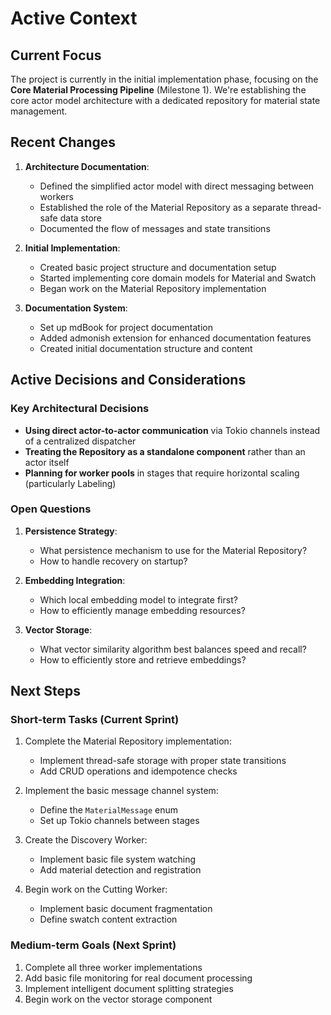 # Active Context

## Current Focus

The project is currently in the initial implementation phase, focusing on the **Core Material Processing Pipeline** (Milestone 1). We're establishing the core actor model architecture with a dedicated repository for material state management.

## Recent Changes

1. **Architecture Documentation**:

   - Defined the simplified actor model with direct messaging between workers
   - Established the role of the Material Repository as a separate thread-safe data store
   - Documented the flow of messages and state transitions

2. **Initial Implementation**:
   - Created basic project structure and documentation setup
   - Started implementing core domain models for Material and Swatch
   - Began work on the Material Repository implementation
3. **Documentation System**:
   - Set up mdBook for project documentation
   - Added admonish extension for enhanced documentation features
   - Created initial documentation structure and content

## Active Decisions and Considerations

### Key Architectural Decisions

- **Using direct actor-to-actor communication** via Tokio channels instead of a centralized dispatcher
- **Treating the Repository as a standalone component** rather than an actor itself
- **Planning for worker pools** in stages that require horizontal scaling (particularly Labeling)

### Open Questions

1. **Persistence Strategy**:
   - What persistence mechanism to use for the Material Repository?
   - How to handle recovery on startup?
2. **Embedding Integration**:

   - Which local embedding model to integrate first?
   - How to efficiently manage embedding resources?

3. **Vector Storage**:
   - What vector similarity algorithm best balances speed and recall?
   - How to efficiently store and retrieve embeddings?

## Next Steps

### Short-term Tasks (Current Sprint)

1. Complete the Material Repository implementation:
   - Implement thread-safe storage with proper state transitions
   - Add CRUD operations and idempotence checks
2. Implement the basic message channel system:
   - Define the `MaterialMessage` enum
   - Set up Tokio channels between stages
3. Create the Discovery Worker:

   - Implement basic file system watching
   - Add material detection and registration

4. Begin work on the Cutting Worker:
   - Implement basic document fragmentation
   - Define swatch content extraction

### Medium-term Goals (Next Sprint)

1. Complete all three worker implementations
2. Add basic file monitoring for real document processing
3. Implement intelligent document splitting strategies
4. Begin work on the vector storage component
